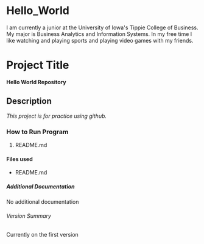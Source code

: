 # Hello_World
I am currently a junior at the University of Iowa's Tippie College of Business. My major is Business Analytics and Information Systems. In my free time I like watching and playing sports and playing video games with my friends.


# Project Title
**Hello World Repository**

## Description
*This project is for practice using github.*

### How to Run Program
1. README.md

#### Files used
- README.md

##### Additional Documentation
No additional documentation

###### Version Summary
Currently on the first version
